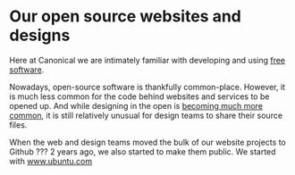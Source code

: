 Our open source websites and designs
===

Here at Canonical we are intimately familiar with developing and using [free software][fsf].

Nowadays, open-source software is thankfully common-place. However, it is much less common for the code behind websites and services to be opened up. And while designing in the open is [becoming much more common](https://dribbble.com), it is still relatively unusual for design teams to share their source files.

When the web and design teams moved the bulk of our website projects to Github ??? 2 years ago, we also started to make them public. We started with www.ubuntu.com


[fsf]: ""
